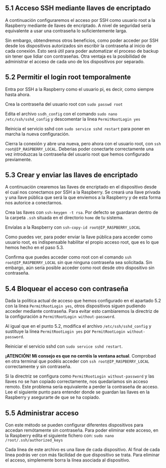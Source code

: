 <!--name:Servidor en casa - Parte 5: Acceso remoto mediante llaves de encriptado_-->
<!--pubdate:2020/10/04_-->
<!--moddate:2020/10/04_-->
<!--icon:raspberry_-->


<!--[![Enlace al video de esta parte.](/static/files/images/guiaraspi_thumbnail.png)](https://www.youtube.com/watch?v=qapw2nI-xyE)-->

## 5.1 Acceso SSH mediante llaves de encriptado

A continuación configuraremos el acceso por SSH como usuario root a la Raspberry mediante de llaves de encriptado. A nivel de seguridad sería equivalente a usar una contraseña lo suficientemente larga. 

Sin embargo, obtendremos otros beneficios, como poder acceder por SSH desde los dispositivos autorizados sin escribir la contraseña al inicio de cada conexión. Esto será útil para poder automatizar el proceso de backup sin tener que lidiar con contraseñas. Otra ventaja es la posibilidad de administrar el acceso de cada uno de los dispositivos por separado. 


## 5.2 Permitir el login root temporalmente

Entra por SSH a la Raspberry como el usuario pi, es decir, como siempre hasta ahora. 

Crea la contraseña del usuario root con `sudo passwd root`

Edita el archivo `ssdh_config` con el comando `sudo nano /etc/ssh/sshd_config` y descomentar la linea `PermitRootLogin yes`

Reinicia el servicio sshd con `sudo service sshd restart` para poner en marcha la nueva configuración.

Cierra la conexión y abre una nueva, pero ahora con el usuario root, con `ssh root@IP_RASPBERRY_LOCAL`. Deberias poder conectarte correctamente una vez introduzcas la contraseña del usuario root que hemos configurado previamente. 

## 5.3 Crear y enviar las llaves de encriptado 

A continuación crearemos las llaves de encriptado en el dispositivo desde el cual nos conectamos por SSH a la Raspberry. Se creará una llave privada y una llave pública que será la que enviemos a la Raspberry y de esta forma nos autorice a conectarnos. 

Crea las llaves con `ssh-keygen -t rsa`. Por defecto se guardaran dentro de la carpeta `.ssh` situada en el directorio `home` de tu sistema. 

Envíalas a la Raspberry con `ssh-copy-id root@IP_RASPBERRY_LOCAL`

Como puedes ver, para poder enviar la llave pública para acceder como usuario root, es indispensable habilitar el propio acceso root, que es lo que hemos hecho en el paso 5.3.

Confirma que puedes acceder como root con el comando `ssh root@IP_RASPBERRY_LOCAL` sin que ninguna contraseña sea solicitada. Sin embargo, aún sería posible acceder como root desde otro dispositivo sin contraseña. 

## 5.4 Bloquear el acceso con contraseña

Dada la política actual de acceso que hemos configurado en el apartado 5.2 con la línea `PermitRootLogin yes`, otros dispositivos siguen pudiendo acceder mediante contraseña. Para evitar esto cambiaremos la directriz de la configuración a `PermitRootLogin without-password`. 

Al igual que en el punto 5.2, modifica el archivo `/etc/ssh/sshd_config` y sustituye la línea `PermitRootLogin yes` por `PermitRootLogin without-password`. 

Reiniciar el servicio sshd con `sudo service sshd restart`. 

**¡ATENCIÓN! Mi consejo es que no cerréis la ventana actual**. Comprobad en otra terminal que podéis acceder con `ssh root@IP_RASPBERRY_LOCAL` correctamente y sin contraseña. 

Si la directriz se configura como `PermitRootLogin without-password` y las llaves no se han copiado correctamente, nos quedaríamos sin acceso remoto. Este problema sería equivalente a perder la contraseña de acceso. Lee el siguiente punto para entender donde se guardan las llaves en la Raspberry y asegurarte de que se ha copiado. 

## 5.5 Administrar acceso

Con este método se pueden configurar diferentes dispositivos para accedan remótamente sin contraseña. Para poder eliminar este acceso, en la Raspberry edita el siguiente fichero con: `sudo nano /root/.ssh/authorized_keys`

Cada línea de este archivo es una llave de cada dispositivo. Al final de cada línea podrás ver con más fácilidad de que dispositivo se trata. Para eliminar el acceso, simplemente borra la línea asociada al dispositivo.